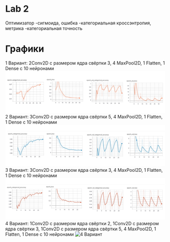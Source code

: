 # Lab 2

Оптимизатор -сигмоида, ошибка -категориальная кроссэнтропия, метрика -категориальная точность

# Графики
1 Вариант: 2Conv2D c размером ядра свёртки 3, 4 MaxPool2D, 1 Flatten, 1 Dense c 10 нейронами
![1 Вариант](/Lab2/1.jpg)
2 Вариант: 3Conv2D c размером ядра свёртки 5, 4 MaxPool2D, 1 Flatten, 1 Dense c 10 нейронами
![2 Вариант](/Lab2/2.jpg)
3 Вариант: 3Conv2D c размером ядра свёртки 3, 4 MaxPool2D, 1 Flatten, 1 Dense c 10 нейронами
![3 Вариант](/Lab2/3.jpg)
4 Вариант: 1Conv2D c размером ядра свёртки 2, 1Conv2D c размером ядра свёртки 3, 1Conv2D c размером ядра свёртки 5, 4 MaxPool2D, 1 Flatten, 1 Dense c 10 нейронами
![4 Вариант](/Lab2/4.jpg)
